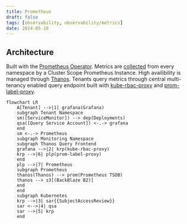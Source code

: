 ```yaml
---
title: Prometheus
draft: false
tags: [observability, observability/metrics]
date: 2024-05-18
---
```


## Architecture

Built with the [Prometheus Operator](https://prometheus-operator.dev/). Metrics are [collected](https://medium.com/@helia.barroso/a-guide-to-service-discovery-with-prometheus-operator-how-to-use-pod-monitor-service-monitor-6a7e4e27b303) from every namespace by a Cluster Scope Prometheus Instance. High availibility is managed through [Thanos](https://thanos.io/). Tenants query metrics through central multi-tenancy enabled query endpoint built with [kube-rbac-proxy](https://github.com/brancz/kube-rbac-proxy) and [prom-label-proxy](https://github.com/prometheus-community/prom-label-proxy).

```mermaid
flowchart LR
    A[Tenant] -->|1| grafana(Grafana)
    subgraph Tenant Namespace
    sm([ServiceMonitor]) --> dep(Deployments)
    qsa([Query Service Account]) <-.-> grafana
    end
    sm <-.-> Prometheus
    subgraph Monitoring Namespace
    subgraph Thanos Query Frontend
    grafana -->|2| krp(kube-rbac-proxy)
    krp -->|6| plp(prom-label-proxy)
    end
    plp -->|7| Prometheus
    subgraph Prometheus
    thanos(Thanos) --> prom(Prometheus TSDB)
    thanos --> s3[(BackBlaze B2)]
    end
    end
    subgraph Kubernetes
    krp -->|3| sar{{SubjectAccessReview}}
    sar <-->|4| qsa
    sar -->|5| krp
    end
```
